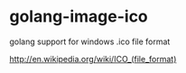 golang-image-ico
================

golang support for windows .ico file format

http://en.wikipedia.org/wiki/ICO_(file_format)